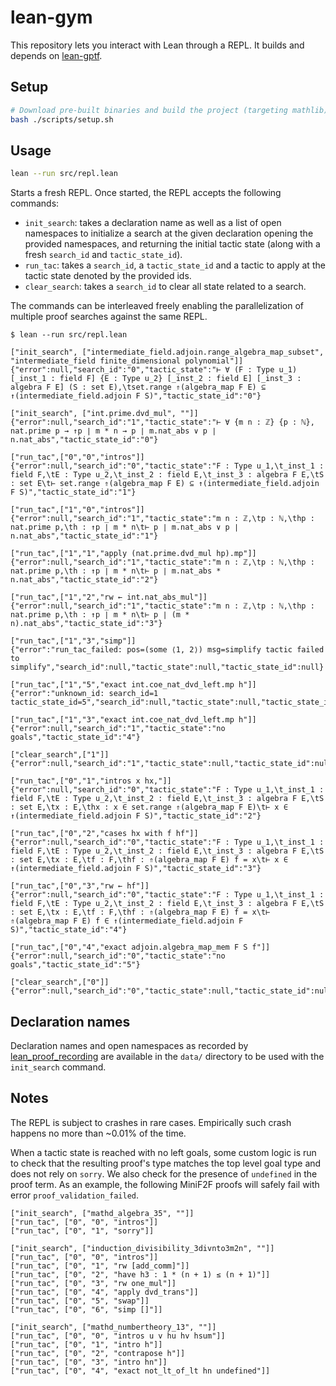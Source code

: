 # lean-gym

This repository lets you interact with Lean through a REPL. It builds and
depends on [lean-gptf](https://github.com/jesse-michael-han/lean-gptf).

## Setup

```bash
# Download pre-built binaries and build the project (targeting mathlib).
bash ./scripts/setup.sh
```

## Usage

```bash
lean --run src/repl.lean
```

Starts a fresh REPL. Once started, the REPL accepts the following commands:

- `init_search`: takes a declaration name as well as a list of open namespaces
to initialize a search at the given declaration opening the provided namespaces,
and returning the initial tactic state (along with a fresh `search_id` and
`tactic_state_id`).
- `run_tac`: takes a `search_id`, a `tactic_state_id` and a tactic to apply at
the tactic state denoted by the provided ids.
- `clear_search`: takes a `search_id` to clear all state related to a search.

The commands can be interleaved freely enabling the parallelization of multiple
proof searches against the same REPL.

```
$ lean --run src/repl.lean

["init_search", ["intermediate_field.adjoin.range_algebra_map_subset", "intermediate_field finite_dimensional polynomial"]]
{"error":null,"search_id":"0","tactic_state":"⊢ ∀ (F : Type u_1) [_inst_1 : field F] {E : Type u_2} [_inst_2 : field E] [_inst_3 : algebra F E] (S : set E),\tset.range ⇑(algebra_map F E) ⊆ ↑(intermediate_field.adjoin F S)","tactic_state_id":"0"}

["init_search", ["int.prime.dvd_mul", ""]]
{"error":null,"search_id":"1","tactic_state":"⊢ ∀ {m n : ℤ} {p : ℕ}, nat.prime p → ↑p ∣ m * n → p ∣ m.nat_abs ∨ p ∣ n.nat_abs","tactic_state_id":"0"}

["run_tac",["0","0","intros"]]
{"error":null,"search_id":"0","tactic_state":"F : Type u_1,\t_inst_1 : field F,\tE : Type u_2,\t_inst_2 : field E,\t_inst_3 : algebra F E,\tS : set E\t⊢ set.range ⇑(algebra_map F E) ⊆ ↑(intermediate_field.adjoin F S)","tactic_state_id":"1"}

["run_tac",["1","0","intros"]]
{"error":null,"search_id":"1","tactic_state":"m n : ℤ,\tp : ℕ,\thp : nat.prime p,\th : ↑p ∣ m * n\t⊢ p ∣ m.nat_abs ∨ p ∣ n.nat_abs","tactic_state_id":"1"}

["run_tac",["1","1","apply (nat.prime.dvd_mul hp).mp"]]
{"error":null,"search_id":"1","tactic_state":"m n : ℤ,\tp : ℕ,\thp : nat.prime p,\th : ↑p ∣ m * n\t⊢ p ∣ m.nat_abs * n.nat_abs","tactic_state_id":"2"}

["run_tac",["1","2","rw ← int.nat_abs_mul"]]
{"error":null,"search_id":"1","tactic_state":"m n : ℤ,\tp : ℕ,\thp : nat.prime p,\th : ↑p ∣ m * n\t⊢ p ∣ (m * n).nat_abs","tactic_state_id":"3"}

["run_tac",["1","3","simp"]]
{"error":"run_tac_failed: pos=(some ⟨1, 2⟩) msg=simplify tactic failed to simplify","search_id":null,"tactic_state":null,"tactic_state_id":null}

["run_tac",["1","5","exact int.coe_nat_dvd_left.mp h"]]
{"error":"unknown_id: search_id=1 tactic_state_id=5","search_id":null,"tactic_state":null,"tactic_state_id":null}

["run_tac",["1","3","exact int.coe_nat_dvd_left.mp h"]]
{"error":null,"search_id":"1","tactic_state":"no goals","tactic_state_id":"4"}

["clear_search",["1"]]
{"error":null,"search_id":"1","tactic_state":null,"tactic_state_id":null}

["run_tac",["0","1","intros x hx,"]]
{"error":null,"search_id":"0","tactic_state":"F : Type u_1,\t_inst_1 : field F,\tE : Type u_2,\t_inst_2 : field E,\t_inst_3 : algebra F E,\tS : set E,\tx : E,\thx : x ∈ set.range ⇑(algebra_map F E)\t⊢ x ∈ ↑(intermediate_field.adjoin F S)","tactic_state_id":"2"}

["run_tac",["0","2","cases hx with f hf"]]
{"error":null,"search_id":"0","tactic_state":"F : Type u_1,\t_inst_1 : field F,\tE : Type u_2,\t_inst_2 : field E,\t_inst_3 : algebra F E,\tS : set E,\tx : E,\tf : F,\thf : ⇑(algebra_map F E) f = x\t⊢ x ∈ ↑(intermediate_field.adjoin F S)","tactic_state_id":"3"}

["run_tac",["0","3","rw ← hf"]]
{"error":null,"search_id":"0","tactic_state":"F : Type u_1,\t_inst_1 : field F,\tE : Type u_2,\t_inst_2 : field E,\t_inst_3 : algebra F E,\tS : set E,\tx : E,\tf : F,\thf : ⇑(algebra_map F E) f = x\t⊢ ⇑(algebra_map F E) f ∈ ↑(intermediate_field.adjoin F S)","tactic_state_id":"4"}

["run_tac",["0","4","exact adjoin.algebra_map_mem F S f"]]
{"error":null,"search_id":"0","tactic_state":"no goals","tactic_state_id":"5"}

["clear_search",["0"]]
{"error":null,"search_id":"0","tactic_state":null,"tactic_state_id":null}
```

## Declaration names

Declaration names and open namespaces as recorded by
[lean_proof_recording](https://github.com/jasonrute/lean-proof-recording-public)
are available in the `data/` directory to be used with the `init_search`
command.

## Notes

The REPL is subject to crashes in rare cases. Empirically such crash happens no
more than ~0.01% of the time.

When a tactic state is reached with no left goals, some custom logic is run to check that the
resulting proof's type matches the top level goal type and does not rely on `sorry`. We also check
for the presence of `undefined` in the proof term. As an example, the following MiniF2F proofs will
safely fail with error `proof_validation_failed`.

```
["init_search", ["mathd_algebra_35", ""]]
["run_tac", ["0", "0", "intros"]]
["run_tac", ["0", "1", "sorry"]]
```

```
["init_search", ["induction_divisibility_3divnto3m2n", ""]]
["run_tac", ["0", "0", "intros"]]
["run_tac", ["0", "1", "rw [add_comm]"]]
["run_tac", ["0", "2", "have h3 : 1 * (n + 1) ≤ (n + 1)"]]
["run_tac", ["0", "3", "rw one_mul"]]
["run_tac", ["0", "4", "apply dvd_trans"]]
["run_tac", ["0", "5", "swap"]]
["run_tac", ["0", "6", "simp []"]]
```

```
["init_search", ["mathd_numbertheory_13", ""]]
["run_tac", ["0", "0", "intros u v hu hv hsum"]]
["run_tac", ["0", "1", "intro h"]]
["run_tac", ["0", "2", "contrapose h"]]
["run_tac", ["0", "3", "intro hn"]]
["run_tac", ["0", "4", "exact not_lt_of_lt hn undefined"]]
```
